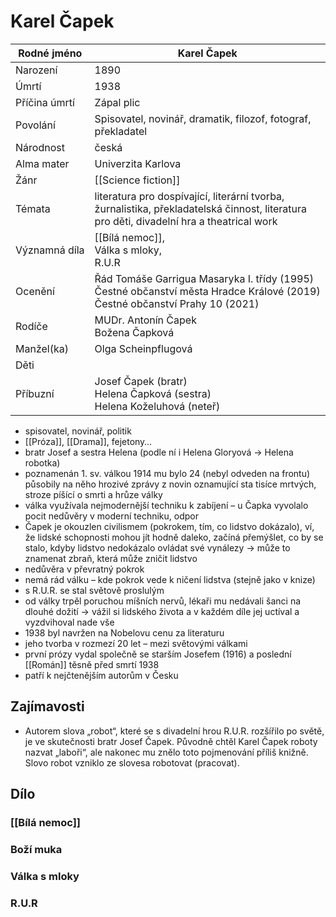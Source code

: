 # Karel Čapek
| Rodné jméno | Karel  Čapek |
| ---- | ---- |
| Narození | 1890 |
| Úmrtí | 1938 |
| Příčina úmrtí | Zápal plic |
| Povolání | Spisovatel, novinář, dramatik, filozof, fotograf, překladatel |
| Národnost | česká |
| Alma mater | Univerzita Karlova |
| Žánr | [[Science fiction]] |
| Témata | literatura pro dospívající, literární tvorba, žurnalistika, překladatelská činnost, literatura pro děti, divadelní hra a theatrical work |
| Významná díla | [[Bílá nemoc]],<br>Válka s mloky,<br>R.U.R |
| Ocenění | Řád Tomáše Garrigua Masaryka I. třídy (1995)<br>Čestné občanství města Hradce Králové (2019)<br>Čestné občanství Prahy 10 (2021) |
| Rodíče | MUDr. Antonín Čapek<br>Božena Čapková |
| Manžel(ka) | Olga Scheinpflugová |
| Děti |  |
| Příbuzní | Josef Čapek (bratr)<br>Helena Čapková (sestra)<br>Helena Koželuhová (neteř) |
- spisovatel, novinář, politik
- [[Próza]], [[Drama]], fejetony…
- bratr Josef a sestra Helena (podle ní i Helena Gloryová -> Helena robotka)
- poznamenán 1. sv. válkou 1914 mu bylo 24 (nebyl odveden na frontu) působily na něho hrozivé zprávy z novin oznamující sta tisíce mrtvých, stroze píšící o smrti a hrůze války
- válka využívala nejmodernější techniku k zabíjení – u Čapka vyvolalo pocit nedůvěry v moderní techniku, odpor
- Čapek je okouzlen civilismem (pokrokem, tím, co lidstvo dokázalo), ví, že lidské schopnosti mohou jít hodně daleko, začíná přemýšlet, co by se stalo, kdyby lidstvo nedokázalo ovládat své vynálezy → může to znamenat zbraň, která může zničit lidstvo
- nedůvěra v převratný pokrok
- nemá rád válku – kde pokrok vede k ničení lidstva (stejně jako v knize)
- s R.U.R. se stal světově proslulým
- od války trpěl poruchou míšních nervů, lékaři mu nedávali šanci na dlouhé dožití -> vážil si lidského života a v každém díle jej uctíval a vyzdvihoval nade vše
- 1938 byl navržen na Nobelovu cenu za literaturu
- jeho tvorba v rozmezí 20 let – mezi světovými válkami
- první prózy vydal společně se starším Josefem (1916) a poslední [[Román]] těsně před smrtí 1938
- patří k nejčtenějším autorům v Česku

## Zajímavosti
- Autorem slova „robot“, které se s divadelní hrou R.U.R. rozšířilo po světě, je ve skutečnosti bratr Josef Čapek. Původně chtěl Karel Čapek roboty nazvat „laboři“, ale nakonec mu znělo toto pojmenování příliš knižně. Slovo robot vzniklo ze slovesa robotovat (pracovat).

## Dílo
### [[Bílá nemoc]]

### Boží muka

### Válka s mloky

### R.U.R